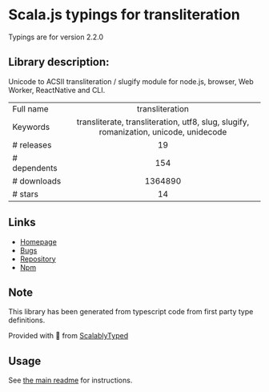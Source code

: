 
# Scala.js typings for transliteration

Typings are for version 2.2.0

## Library description:
Unicode to ACSII transliteration / slugify module for node.js, browser, Web Worker, ReactNative and CLI.

|                    |                 |
| ------------------ | :-------------: |
| Full name          | transliteration |
| Keywords           | transliterate, transliteration, utf8, slug, slugify, romanization, unicode, unidecode |
| # releases         | 19 |
| # dependents       | 154 |
| # downloads        | 1364890 |
| # stars            | 14 |

## Links
- [Homepage](https://github.com/dzcpy/transliteration#readme)
- [Bugs](https://github.com/dzcpy/transliteration/issues)
- [Repository](https://github.com/dzcpy/transliteration)
- [Npm](https://www.npmjs.com/package/transliteration)
    


## Note
This library has been generated from typescript code from first party type definitions.

Provided with :purple_heart: from [ScalablyTyped](https://github.com/oyvindberg/ScalablyTyped)

## Usage
See [the main readme](../../readme.md) for instructions.


